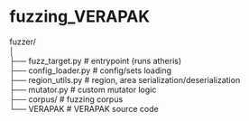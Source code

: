# fuzzing_VERAPAK
fuzzer/  
│  
├── fuzz_target.py             # entrypoint (runs atheris)  
├── config_loader.py         # config/sets loading  
├── region_utils.py            # region, area serialization/deserialization  
├── mutator.py                 # custom mutator logic  
├── corpus/                      # fuzzing corpus  
└── VERAPAK                   # VERAPAK source code  
